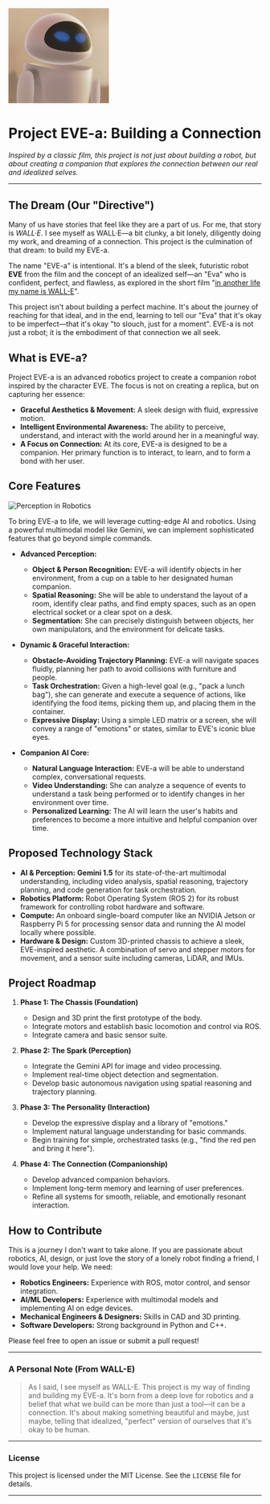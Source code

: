 <img src="Profile_-_EVE.png" alt="EVE" width="200"/>

# Project EVE-a: Building a Connection

*Inspired by a classic film, this project is not just about building a robot, but about creating a companion that explores the connection between our real and idealized selves.*

-----

## The Dream (Our "Directive")

Many of us have stories that feel like they are a part of us. For me, that story is *WALL·E*. I see myself as WALL·E—a bit clunky, a bit lonely, diligently doing my work, and dreaming of a connection. This project is the culmination of that dream: to build my EVE-a.

The name "EVE-a" is intentional. It's a blend of the sleek, futuristic robot **EVE** from the film and the concept of an idealized self—an "Eva" who is confident, perfect, and flawless, as explored in the short film "[in another life my name is WALL-E](https://www.youtube.com/watch?v=XOu0bBh19rs)".

This project isn't about building a perfect machine. It's about the journey of reaching for that ideal, and in the end, learning to tell our "Eva" that it's okay to be imperfect—that it's okay "to slouch, just for a moment". EVE-a is not just a robot; it is the embodiment of that connection we all seek.

## What is EVE-a?

Project EVE-a is an advanced robotics project to create a companion robot inspired by the character EVE. The focus is not on creating a replica, but on capturing her essence:

  * **Graceful Aesthetics & Movement:** A sleek design with fluid, expressive motion.
  * **Intelligent Environmental Awareness:** The ability to perceive, understand, and interact with the world around her in a meaningful way.
  * **A Focus on Connection:** At its core, EVE-a is designed to be a companion. Her primary function is to interact, to learn, and to form a bond with her user.

## Core Features
![Perception in Robotics](annotated_output.gif)

To bring EVE-a to life, we will leverage cutting-edge AI and robotics. Using a powerful multimodal model like Gemini, we can implement sophisticated features that go beyond simple commands.


  * **Advanced Perception:**

      * **Object & Person Recognition:** EVE-a will identify objects in her environment, from a cup on a table to her designated human companion.
      * **Spatial Reasoning:** She will be able to understand the layout of a room, identify clear paths, and find empty spaces, such as an open electrical socket or a clear spot on a desk.
      * **Segmentation:** She can precisely distinguish between objects, her own manipulators, and the environment for delicate tasks.

  * **Dynamic & Graceful Interaction:**

      * **Obstacle-Avoiding Trajectory Planning:** EVE-a will navigate spaces fluidly, planning her path to avoid collisions with furniture and people.
      * **Task Orchestration:** Given a high-level goal (e.g., "pack a lunch bag"), she can generate and execute a sequence of actions, like identifying the food items, picking them up, and placing them in the container.
      * **Expressive Display:** Using a simple LED matrix or a screen, she will convey a range of "emotions" or states, similar to EVE's iconic blue eyes.

  * **Companion AI Core:**

      * **Natural Language Interaction:** EVE-a will be able to understand complex, conversational requests.
      * **Video Understanding:** She can analyze a sequence of events to understand a task being performed or to identify changes in her environment over time.
      * **Personalized Learning:** The AI will learn the user's habits and preferences to become a more intuitive and helpful companion over time.

## Proposed Technology Stack

  * **AI & Perception:** **Gemini 1.5** for its state-of-the-art multimodal understanding, including video analysis, spatial reasoning, trajectory planning, and code generation for task orchestration.
  * **Robotics Platform:** Robot Operating System (ROS 2) for its robust framework for controlling robot hardware and software.
  * **Compute:** An onboard single-board computer like an NVIDIA Jetson or Raspberry Pi 5 for processing sensor data and running the AI model locally where possible.
  * **Hardware & Design:** Custom 3D-printed chassis to achieve a sleek, EVE-inspired aesthetic. A combination of servo and stepper motors for movement, and a sensor suite including cameras, LiDAR, and IMUs.

## Project Roadmap

1.  **Phase 1: The Chassis (Foundation)**

      * Design and 3D print the first prototype of the body.
      * Integrate motors and establish basic locomotion and control via ROS.
      * Integrate camera and basic sensor suite.

2.  **Phase 2: The Spark (Perception)**

      * Integrate the Gemini API for image and video processing.
      * Implement real-time object detection and segmentation.
      * Develop basic autonomous navigation using spatial reasoning and trajectory planning.

3.  **Phase 3: The Personality (Interaction)**

      * Develop the expressive display and a library of "emotions."
      * Implement natural language understanding for basic commands.
      * Begin training for simple, orchestrated tasks (e.g., "find the red pen and bring it here").

4.  **Phase 4: The Connection (Companionship)**

      * Develop advanced companion behaviors.
      * Implement long-term memory and learning of user preferences.
      * Refine all systems for smooth, reliable, and emotionally resonant interaction.

## How to Contribute

This is a journey I don't want to take alone. If you are passionate about robotics, AI, design, or just love the story of a lonely robot finding a friend, I would love your help. We need:

  * **Robotics Engineers:** Experience with ROS, motor control, and sensor integration.
  * **AI/ML Developers:** Experience with multimodal models and implementing AI on edge devices.
  * **Mechanical Engineers & Designers:** Skills in CAD and 3D printing.
  * **Software Developers:** Strong background in Python and C++.

Please feel free to open an issue or submit a pull request!

-----

### A Personal Note (From WALL-E)

> As I said, I see myself as WALL-E. This project is my way of finding and building my EVE-a. It's born from a deep love for robotics and a belief that what we build can be more than just a tool—it can be a connection. It's about making something beautiful and maybe, just maybe, telling that idealized, "perfect" version of ourselves that it's okay to be human.

-----

### License

This project is licensed under the MIT License. See the `LICENSE` file for details.

-----


